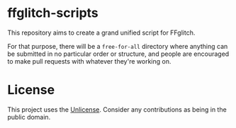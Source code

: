 # ffglitch-scripts

This repository aims to create a grand unified script for FFglitch.

For that purpose, there will be a `free-for-all` directory where
anything can be submitted in no particular order or structure, and
people are encouraged to make pull requests with whatever they're
working on.

# License

This project uses the [Unlicense](https://en.wikipedia.org/wiki/Unlicense).
Consider any contributions as being in the public domain.
